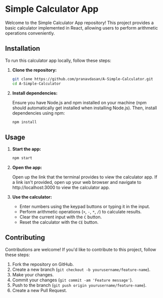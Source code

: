 Simple Calculator App
=====================

Welcome to the Simple Calculator App repository! This project provides a basic calculator implemented in React, allowing users to perform arithmetic operations conveniently.


Installation
------------

To run this calculator app locally, follow these steps:

1.  **Clone the repository:**

    ```bash
    git clone https://github.com/pranavdasan/A-Simple-Calculator.git
    cd A-Simple-Calculator

2.  **Install dependencies:**

    Ensure you have Node.js and npm installed on your machine (npm should automatically get installed when installing Node.js). Then, install dependencies using npm:

    ```bash
    npm install

Usage
-----

1.  **Start the app:**

    ```bash
    npm start

2.  **Open the app:**

    Open up the link that the terminal provides to view the calculator app. 
    If a link isn't provided, open up your web browser and navigate to http://localhost:3000 to view the calculator app.

3.  **Use the calculator:**

    -   Enter numbers using the keypad buttons or typing it in the input.
    -   Perform arithmetic operations (`+`, `-`, `*`, `/`) to calculate results.
    -   Clear the current input with the `C` button.
    -   Reset the calculator with the `CE` button.

Contributing
------------

Contributions are welcome! If you'd like to contribute to this project, follow these steps:

1.  Fork the repository on GitHub.
2.  Create a new branch (`git checkout -b yourusername/feature-name`).
3.  Make your changes.
4.  Commit your changes (`git commit -am 'Feature message'`).
5.  Push to the branch (`git push origin yourusername/feature-name`).
6.  Create a new Pull Request.